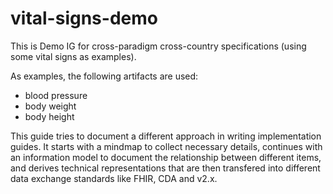 # vital-signs-demo
This is Demo IG for cross-paradigm cross-country specifications (using some vital signs as examples).

As examples, the following artifacts are used:

* blood pressure
* body weight
* body height

This guide tries to document a different approach in writing implementation guides. 
It starts with a mindmap to collect necessary details, continues with an information model
to document the relationship between different items, and derives technical representations
that are then transfered into different data exchange standards like FHIR, CDA and v2.x.
